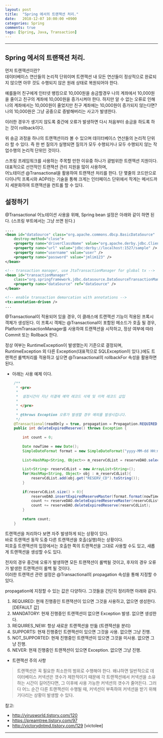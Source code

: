 ```yaml
---
layout: post
title:  "Spring 에서의 트랜잭션 처리."
date:   2018-12-07 10:00:00 +0900
categories: Spring
comments: true
tags: [Spring, Java, Transaction]
---
```


---

Spring 에서의 트랜잭션 처리.
--

먼저 트랜잭션이란? <br/>
데이터베이스 연산들의 논리적 단위이며 트랜잭션 내 모든 연산들이 정상적으로 완료되지 않으면 아무 것도 수행되지 않은 원래 상태로 복원되어야 한다.


예를들어 친구에게 인터넷 뱅킹으로 10,000원을 송금할경우 나의 계좌에서 10,000원을 줄이고 친구의 계좌에 10,000원을 증가시켜야 한다.
하지만 알 수 없는 오류로 인해 나의 계좌에서는 10,000원이 줄었지만 친구 계좌에는 10,000원이 증가되지 않는다면?
나의 10,000원은 그냥 공중으로 증발해버리는 사고가 발생한다.

이러한 경우가 생기지 않도록 중간에 오류가 발생하면 다시 처음부터 송금을 하도록 하는 것이 rollback이다.

위 송금 과정을 하나의 트랜잭션이라 볼 수 있으며 데이터베이스 연산들의 논리적 단위라 할 수 있다.
즉 한 번 질의가 실행되면 질의가 모두 수행되거나 모두 수행되지 않는 작업수행의 논리적 단위인 것이다.


스프링 프레임워크를 사용하는 주목할 만한 이유중 하나가 광범위한 트랜잭션 지원이다. <br/>
대표적으로 선언적인 트랜잭션 관리 지원을 많이 사용하며,
<br/>
어노테이션 @Transactional을 활용하여 트랜잭션 처리를 한다.
단 몇줄의 코드만으로 다이나믹 프록시와 AOP라는 기술을 통해 크게는 인터페이스 단위에서 작게는 메서드까지 세분화하여 트랜잭션을 컨트롤 할 수 있다.

설정하기
--
@Transactional 어노테이션 사용을 위해, Spring  bean 설정은 아래와 같이 하면 된다.
(스프링 부트에서는 그냥 쓰면 된다.)

```xml
....
<bean id="dataSource" class="org.apache.commons.dbcp.BasicDataSource"
	destroy-method="close">
	<property name="driverClassName" value="org.apache.derby.jdbc.ClientDriver" />
	<property name="url" value="jdbc:derby://localhost:1527/sample" />
	<property name="username" value="user" />
	<property name="password" value="jmlim123" />
</bean>

<!-- transaction manager, use JtaTransactionManager for global tx -->
<bean id="transactionManager"
	class="org.springframework.jdbc.datasource.DataSourceTransactionManager">
	<property name="dataSource" ref="dataSource" />
</bean>

<!-- enable transaction demarcation with annotations -->
<tx:annotation-driven />
...

```

@Transactional이 적용되어 있을 경우, 이 클래스에 트랜잭션 기능이 적용된 프록시 객체가 생성된다. 
이 프록시 객체는 @Transactional이 포함된 메소드가 호출 될 경우, PlatformTransactionManager를 사용하여 트랜잭션을 시작하고, 정상 여부에 따라 Commit 또는 Rollback 한다.

정상 여부는 RuntimeException이 발생했는지 기준으로 결정되며, 
RuntimeException 외 다른 Exception(대표적으로 SQLException이 있다.)에도 트랜잭션 롤백처리를 적용하고 싶으면 @Transactional의 rollbackFor 속성을 활용하면 된다.


* 아래는 사용 예제 이다.


```java
	/**
	 * <pre>
	 *  
	 *  설정시간이 지난 미결제 예약 레코드 삭제 및 이력 레코드 삽입 
	 * 
	 * </pre>
	 * 
	 * @throws Exception 오류가 발생할 경우 예외를 발생시킵니다.
	 */
	@Transactional(readOnly = true, propagation = Propagation.REQUIRED, rollbackFor={Exception.class})
	public int deleteExpiredReserve() throws Exception {
		
		int count = 0;
		
		Date nowTime = new Date();
		SimpleDateFormat format = new SimpleDateFormat("yyyy-MM-dd HH:mm:ss");		
		
		List<HashMap<String, Object>> m_reservCdList = reserveDAO.selectExpireReserveCdList(format.format(nowTime));
		
		List<String> reservCdList = new ArrayList<String>();
		for(HashMap<String, Object> obj : m_reservCdList){
			reservCdList.add(obj.get("RESERV_CD").toString());
		}
		
		if(reservCdList.size() > 0){
			reserveDAO.insertExpiredReserveMaster(format.format(nowTime));
			count += reserveDAO.deleteExpiredReserveMaster(reservCdList);
			count += reserveDAO.deleteExpiredReserve(reservCdList);				
		}		
		
		return count;
	}
```

트랜잭션을 처리하다 보면 자주 발생하게 되는 상황이 있다. <br/>
바로 트랜잭션 동작 도중 다른 트랜잭션을 호출(실행)하는 상황이다. <br/>
피호출 트랜잭션의 입장에서는 호출한 쪽의 트랜잭션을 그대로 사용할 수도 있고, 새롭게 트랜잭션을 생성할 수도 있다.<br/>

전자의 경우 중간에 오류가 발생하면 모든 트랜잭션이 롤백될 것이고, 후자의 경우 오류가 발생한 트랜잭션이 롤백 될 것이다.<br/>
이러한 트랜잭션 관련 설정은 @Transactional의 propagation 속성을 통해 지정할 수 있다.

propagation에 지정할 수 있는 값은 다양하다. 그것들을 간단히 정리하면 아래와 같다.

1. REQUIRED: 현재 진행중인 트랜잭션이 있으면 그것을 사용하고, 없으면 생성한다. [DEFAULT 값]
2. MANDATORY: 현재 진행중인 트랜잭션이 없으면 Exception 발생. 없으면 생성한다.
3. REQUIRES_NEW: 항상 새로운 트랜잭션을 만듦 (트랜잭션을 분리)
4. SUPPORTS: 현재 진행중인 트랜잭션이 있으면 그것을 사용. 없으면 그냥 진행.
5. NOT_SUPPORTED: 현재 진행중인 트랜잭션이 있으면 그것을 미사용. 없으면 그냥 진행.
6. NEVER: 현재 진행중인 트랜잭션이 있으면 Exception. 없으면 그냥 진행.


* 트랜잭션 주의 사항
> 트랜잭션은 꼭 필요한 최소한의 범위로 수행해야 한다. 
왜냐하면 일반적으로 데이터베이스 커넥션은 갯수가 제한적이기 때문에 각 트랜잭션에서 커넥션을 소유하는 시간이 길어진다면, 
그 이후에 사용 가능한 커넥션의 갯수가 줄어든다. 그러다 어느 순간 다른 트랜잭션이 수행될 때, 커넥션이 부족하여 커넥션을 받기 위해 기다리는 상황이 발생할 수 있다.


참고: 
- http://virusworld.tistory.com/120
- https://preamtree.tistory.com/97
- http://victorydntmd.tistory.com/129 [victolee]

[jekyll-docs]: https://jekyllrb.com/docs/home
[jekyll-gh]:   https://github.com/jekyll/jekyll
[jekyll-talk]: https://talk.jekyllrb.com/
---
